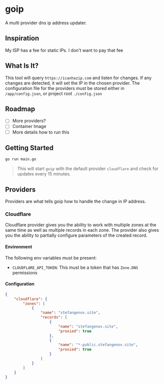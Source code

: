# goip

A multi provider dns ip address updater.

## Inspiration

My ISP has a fee for static IPs. I don't want to pay that fee

## What Is It?

This tool will query `https://icanhazip.com` and listen for changes. If any changes are detected, it will set the IP in the chosen provider.
The configuration file for the providers must be stored either in `/app/config.json`, or project root `./config.json`

## Roadmap

- [ ] More providers?
- [ ] Container Image
- [ ] More details how to run this

## Getting Started

```bash
go run main.go
```
> This will start `goip` with the default provider `cloudflare` and check for updates every 15 minutes.

## Providers

Providers are what tells goip how to handle the change in IP address.

### Cloudflare

Cloudflare provider gives you the ability to work with multiple zones at the same time as well as multiple records in each zone. 
The provider also gives you the ability to partially configure parameters of the created record.

#### Environment

The following env variables must be present:

- `CLOUDFLARE_API_TOKEN`: This must be a token that has `Zone.DNS` permissions

#### Configuration

```json
{
    "cloudflare": {
        "zones": [
            {
                "name": "stefangenov.site",
                "records": [
                    {
                        "name": "stefangenov.site",
                        "proxied": true
                    },
                    {
                        "name": "*-public.stefangenov.site",
                        "proxied": true
                    }
                ]
            }
        ]
    }
}
```
